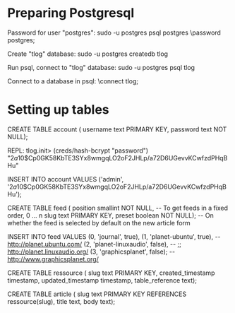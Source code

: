 # Preparing Postgresql

Password for user "postgres":
   sudo -u postgres psql postgres
   \password postgres;

Create "tlog" database:
   sudo -u postgres createdb tlog

Run psql, connect to "tlog" database:
   sudo -u postgres psql tlog

Connect to a database in psql:
   \connect tlog;


# Setting up tables

CREATE TABLE account (
   username text PRIMARY KEY,
   password text NOT NULL);

REPL:
   tlog.init> (creds/hash-bcrypt "password")
   "$2a$10$Cp0GK58KbTE3SYx8wmgqLO2oF2JHLp/a72D6UGevvKCwfzdPHqBHu"

INSERT INTO account VALUES
   ('admin', '$2a$10$Cp0GK58KbTE3SYx8wmgqLO2oF2JHLp/a72D6UGevvKCwfzdPHqBHu');

CREATE TABLE feed (
   position smallint NOT NULL, -- To get feeds in a fixed order, 0 ... n
   slug text PRIMARY KEY,
   preset boolean NOT NULL); -- On whether the feed is selected by default on the new article form

INSERT INTO feed VALUES
   (0, 'journal', true),
   (1, 'planet-ubuntu', true), -- http://planet.ubuntu.com/
   (2, 'planet-linuxaudio', false), -- ;; http://planet.linuxaudio.org/
   (3, 'graphicsplanet', false); -- http://www.graphicsplanet.org/

CREATE TABLE ressource (
   slug text PRIMARY KEY,
   created_timestamp timestamp,
   updated_timestamp timestamp,
   table_reference text);

CREATE TABLE article (
   slug text PRIMARY KEY REFERENCES ressource(slug),
   title text,
   body text);
